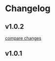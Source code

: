 # Changelog


## v1.0.2

[compare changes](https://github.com/arimaulana07/wl-api-collections-module/compare/v1.0.1...v1.0.2)

## v1.0.1

